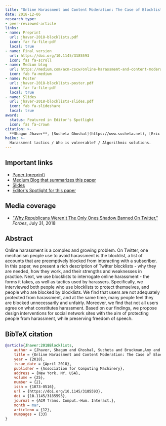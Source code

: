 ```yaml
---
title: "Online Harassment and Content Moderation: The Case of Blocklists"
date: 2018-12-06
research_type: 
- peer-reviewed-article
links:
- name: Preprint
  url: jhaver-2018-blocklists.pdf
  icon: far fa-file-pdf
  local: true
- name: Final version
  url: https://doi.org/10.1145/3185593
  icon: fas fa-scroll
- name: Medium blog
  url: https://medium.com/acm-cscw/online-harassment-and-content-moderation-the-case-of-twitter-blocklists-25f3ab588a4b
  icon: fab fa-medium  
- name: Poster
  url: jhaver-2018-blocklists-poster.pdf
  icon: far fa-file-pdf
  local: true     
- name: Slides
  url: jhaver-2018-blocklists-slides.pdf
  icon: fab fa-slideshare
  local: true    
award:  
  status: Featured in Editor's Spotlight
  icon: fas fa-crown  
citation: >-
  **Shagun Jhaver**, [Sucheta Ghoshal](https://www.sucheta.net), [Eric Gilbert](http://eegilbert.org), and [Amy Bruckman](https://www.cc.gatech.edu/fac/Amy.Bruckman/) (2018), “Online Harassment and Content Moderation: The Case of Blocklists,” *ACM Trans. Comput.-Hum. Interact. (TOCHI)* 25, 2, Article 12 (March 2018), 33 pages. DOI: [`10.1145/3185593`](https://doi.acm.org/10.1145/3185593) 
haiku: >-
  Harassment tactics / Who is vulnerable? / Algorithmic solutions.
---
```


## Important links

- [Paper (preprint)](jhaver-2018-blocklists.pdf)
- [Medium Blog that summarizes this paper](https://medium.com/acm-cscw/online-harassment-and-content-moderation-the-case-of-twitter-blocklists-25f3ab588a4b)
- [Slides](jhaver-2018-blocklists-slides.pdf)
- [Editor's Spotlight for this paper](spotlight.pdf)

## Media coverage
- ["Why Republicans Weren't The Only Ones Shadow Banned On Twitter,"](https://www.forbes.com/sites/fruzsinaeordogh/2018/07/31/why-republicans-werent-the-only-ones-shadow-banned-on-twitter/#435ba426434b/) *Forbes*, July 31, 2018


## Abstract

Online harassment is a complex and growing problem. On Twitter, one mechanism people use to avoid harassment is the blocklist, a list of accounts that are preemptively blocked from interacting with a subscriber. In this paper, we present a rich description of Twitter blocklists - why they are needed, how they work, and their strengths and weaknesses in practice. Next, we use blocklists to interrogate online harassment - the forms it takes, as well as tactics used by harassers. Specifically, we interviewed both people who use blocklists to protect themselves, and people who are blocked by blocklists. We find that users are not adequately protected from harassment, and at the same time, many people feel they are blocked unnecessarily and unfairly. Moreover, we find that not all users agree on what constitutes harassment. Based on our findings, we propose design interventions for social network sites with the aim of protecting people from harassment, while preserving freedom of speech.

## BibTeX citation

```bibtex
@article{Jhaver:2018Blocklists,
	author = {Jhaver, Shagun and Ghoshal, Sucheta and Bruckman,Amy and Gilbert, Eric},
	title = {Online Harassment and Content Moderation: The Case of Blocklists},
	year = {2018},
	issue_date = {April 2018},
	publisher = {Association for Computing Machinery},
	address = {New York, NY, USA},
	volume = {25},
	number = {2},
	issn = {1073-0516},
	url = {https://doi.org/10.1145/3185593},
	doi = {10.1145/3185593},
	journal = {ACM Trans. Comput.-Hum. Interact.},
	month = mar,
	articleno = {12},
	numpages = {33}
}
```